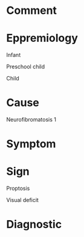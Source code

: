 # Comment

# Eppremiology

Infant

Preschool child

Child

# Cause

Neurofibromatosis 1

# Symptom

# Sign

Proptosis

Visual deficit

# Diagnostic
